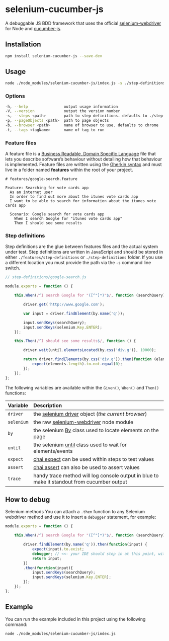 # selenium-cucumber-js

A debuggable JS BDD framework that uses the official [selenium-webdriver](http://seleniumhq.github.io/selenium/docs/api/javascript/ "view webdriver js documentation") for Node and [cucumber-js](https://github.com/cucumber/cucumber-js "view cucumber js documentation").

## Installation

```bash
npm install selenium-cucumber-js --save-dev
```

## Usage

```bash
node ./node_modules/selenium-cucumber-js/index.js -s ./step-definitions
```

### Options

```bash
-h, --help                output usage information
-V, --version             output the version number
-s, --steps <path>        path to step definitions. defaults to ./step-definitions
-p, --pageObjects <path>  path to page objects
-b, --browser <path>      name of browser to use. defaults to chrome
-t, --tags <tagName>      name of tag to run
```

### Feature files

A feature file is a [Business Readable, Domain Specific Language](http://martinfowler.com/bliki/BusinessReadableDSL.html) file that lets you describe software’s behaviour without detailing how that behaviour is implemented. Feature files are written using the [Gherkin syntax](https://github.com/cucumber/cucumber/wiki/Gherkin) and must live in a folder named **features** within the root of your project.

```gherkin
# features/google-search.feature

Feature: Searching for vote cards app
  As an internet user
  In order to find out more about the itunes vote cards app
  I want to be able to search for information about the itunes vote cards app

  Scenario: Google search for vote cards app
    When I search Google for "itunes vote cards app"
    Then I should see some results
```

### Step definitions

Step definitions are the glue between features files and the actual system under test. Step definitions are written in JavaScript and should be stored in either ```./features/step-definitions``` or ```./step-definitions``` folder. If you use a different location you must provide the path via the ```-s``` command line switch.

```javascript
// step-definitions/google-search.js

module.exports = function () {

    this.When(/^I search Google for "([^"]*)"$/, function (searchQuery) {

        driver.get('http://www.google.com');

        var input = driver.findElement(by.name('q'));

        input.sendKeys(searchQuery);
        input.sendKeys(selenium.Key.ENTER);
    });

    this.Then(/^I should see some results$/, function () {

        driver.wait(until.elementsLocated(by.css('div.g')), 10000);

        return driver.findElements(by.css('div.g')).then(function (elements) {
            expect(elements.length).to.not.equal(0);
        });
    });
};
```

The following variables are available within the ```Given()```, ```When()``` and ```Then()``` functions:

| Variable | Description |
| :--- | :--- |
| `driver`    | the [selenium driver](http://seleniumhq.github.io/selenium/docs/api/javascript/module/selenium-webdriver/ie_exports_Driver.html) object (_the current browser_) |
| `selenium`  | the raw [selenium-webdriver](https://github.com/SeleniumHQ/selenium/wiki/WebDriverJs) node module |
| `by`        | the selenium [By](http://seleniumhq.github.io/selenium/docs/api/javascript/module/selenium-webdriver/index_exports_By.html) class used to locate elements on the page |
| `until`     | the selenium [until](http://seleniumhq.github.io/selenium/docs/api/javascript/module/selenium-webdriver/lib/until.html) class used to wait for elements/events |
| `expect`    | [chai expect](http://chaijs.com/api/bdd/) can be used within steps to test values |
| `assert`    | [chai assert](http://chaijs.com/api/assert/) can also be used to assert values |
| `trace`     | handy trace method will log console output in blue to make it standout from cucumber output |


## How to debug

Selenium methods
You can attach a ```.then``` function to any Selenium webdriver method and use it to insert a ```debugger``` statement, for example:

```js
module.exports = function () {

    this.When(/^I search Google for "([^"]*)"$/, function (searchQuery) {

        driver.findElement(by.name('q')).then(function(input) {
            expect(input).to.exist;
            debugger; // <<- your IDE should step in at this point, with the browser open
            return input;
        })
        .then(function(input){
            input.sendKeys(searchQuery);
            input.sendKeys(selenium.Key.ENTER);
        });
    });
};
```

## Example

You can run the example included in this project using the following command:

```bash
node ./node_modules/selenium-cucumber-js/index.js
```
